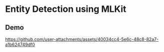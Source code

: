 # Entity Detection using MLKit

## Demo
https://github.com/user-attachments/assets/40034cc4-5e6c-48c8-82a7-a1b624749df0

